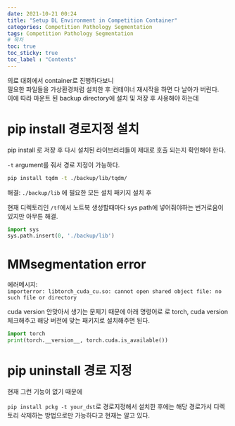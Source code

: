```yaml
---
date: 2021-10-21 00:24
title: "Setup DL Environment in Competition Container"
categories: Competition Pathology Segmentation
tags: Competition Pathology Segmentation
# 목차
toc: true  
toc_sticky: true 
toc_label : "Contents"
---
```


의료 대회에서 container로 진행하다보니  
필요한 파일들을 가상환경처럼 설치한 후 컨테이너 재시작을 하면 다 날아가 버린다.  
이에 따라 마운트 된 backup directory에 설치 및 저장 후 사용해야 하는데  

# pip install 경로지정 설치
pip install 로 저장 후 다시 설치된 라이브러리들이 제대로 호출 되는지 확인해야 한다.

`-t` argument를 줘서 경로 지정이 가능하다.

```sh
pip install tqdm -t ./backup/lib/tqdm/
```

해결: `./backup/lib` 에 필요한 모든 설치 패키지 설치 후

현재 디렉토리인 `/tf`에서 노트북 생성할때마다 sys path에 넣어줘야하는 번거로움이 있지만 아무튼 해결.

```py
import sys
sys.path.insert(0, './backup/lib')
```


# MMsegmentation error

에러메시지:  
`importerror: libtorch_cuda_cu.so: cannot open shared object file: no such file or directory`

cuda version 안맞아서 생기는 문제기 때문에 아래 명령어로 로 torch, cuda version 체크해주고 해당 버전에 맞는 패키지로 설치해주면 된다.
```py
import torch
print(torch.__version__, torch.cuda.is_available())
```



# pip uninstall 경로 지정
현재 그런 기능이 없기 때문에  

`pip install pckg -t your_dst`로 경로지정해서 설치한 후에는 해당 경로가서 디렉토리 삭제하는 방법으로만 가능하다고 현재는 알고 있다.



